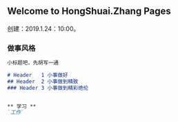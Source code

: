 ## Welcome to HongShuai.Zhang Pages

创建：2019.1.24：10:00。


### 做事风格

```markdown
小标题吧，先胡写一通

# Header   1 小事做好
## Header  2 小事做到精致
### Header 3 小事做到精彩绝伦


** 学习 **
`工作` 


```
